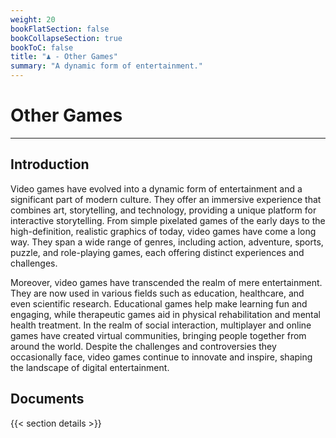 ```yaml
---
weight: 20
bookFlatSection: false
bookCollapseSection: true
bookToC: false
title: "♟️ - Other Games"
summary: "A dynamic form of entertainment."
---
```


<!--markdownlint-disable MD025  -->

# Other Games

---

## Introduction

Video games have evolved into a dynamic form of entertainment and a significant part of modern culture. They offer an immersive experience that combines art, storytelling, and technology, providing a unique platform for interactive storytelling. From simple pixelated games of the early days to the high-definition, realistic graphics of today, video games have come a long way. They span a wide range of genres, including action, adventure, sports, puzzle, and role-playing games, each offering distinct experiences and challenges.

Moreover, video games have transcended the realm of mere entertainment. They are now used in various fields such as education, healthcare, and even scientific research. Educational games help make learning fun and engaging, while therapeutic games aid in physical rehabilitation and mental health treatment. In the realm of social interaction, multiplayer and online games have created virtual communities, bringing people together from around the world. Despite the challenges and controversies they occasionally face, video games continue to innovate and inspire, shaping the landscape of digital entertainment.

## Documents

{{< section details >}}
